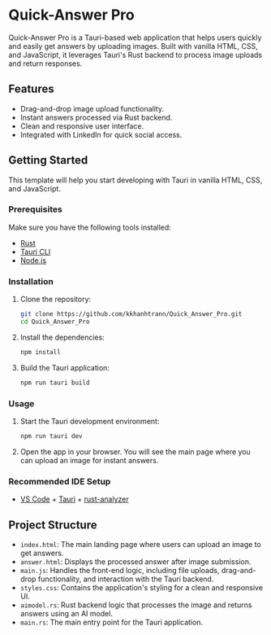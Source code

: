 
# Quick-Answer Pro

Quick-Answer Pro is a Tauri-based web application that helps users quickly and easily get answers by uploading images. Built with vanilla HTML, CSS, and JavaScript, it leverages Tauri's Rust backend to process image uploads and return responses.

## Features

- Drag-and-drop image upload functionality.
- Instant answers processed via Rust backend.
- Clean and responsive user interface.
- Integrated with LinkedIn for quick social access.

## Getting Started

This template will help you start developing with Tauri in vanilla HTML, CSS, and JavaScript.

### Prerequisites

Make sure you have the following tools installed:

- [Rust](https://www.rust-lang.org/)
- [Tauri CLI](https://tauri.app/v1/guides/getting-started/prerequisites/)
- [Node.js](https://nodejs.org/)

### Installation

1. Clone the repository:

   ```bash
   git clone https://github.com/kkhanhtrann/Quick_Answer_Pro.git
   cd Quick_Answer_Pro
   ```

2. Install the dependencies:

   ```bash
   npm install
   ```

3. Build the Tauri application:

   ```bash
   npm run tauri build
   ```

### Usage

1. Start the Tauri development environment:

   ```bash
   npm run tauri dev
   ```

2. Open the app in your browser. You will see the main page where you can upload an image for instant answers.

### Recommended IDE Setup

- [VS Code](https://code.visualstudio.com/) + [Tauri](https://marketplace.visualstudio.com/items?itemName=tauri-apps.tauri-vscode) + [rust-analyzer](https://marketplace.visualstudio.com/items?itemName=rust-lang.rust-analyzer)

## Project Structure

- `index.html`: The main landing page where users can upload an image to get answers.
- `answer.html`: Displays the processed answer after image submission.
- `main.js`: Handles the front-end logic, including file uploads, drag-and-drop functionality, and interaction with the Tauri backend.
- `styles.css`: Contains the application's styling for a clean and responsive UI.
- `aimodel.rs`: Rust backend logic that processes the image and returns answers using an AI model.
- `main.rs`: The main entry point for the Tauri application.

